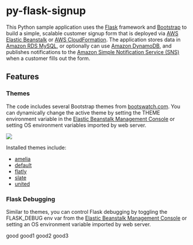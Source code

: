 # py-flask-signup
This Python sample application uses the [Flask](http://flask.pocoo.org/) framework and [Bootstrap](http://getbootstrap.com/) to build a simple, scalable customer signup form that is deployed via [AWS Elastic Beanstalk](http://aws.amazon.com/elasticbeanstalk/) or [AWS CloudFormation](http://aws.amazon.com/cloudformation/). The application stores data in [Amazon RDS MySQL](http://aws.amazon.com/rds/), or optionally can use [Amazon DynamoDB](http://aws.amazon.com/dynamodb/), and publishes notifications to the [Amazon Simple Notification Service (SNS)](http://aws.amazon.com/sns/) when a customer fills out the form.

## Features

### Themes
The code includes several Bootstrap themes from [bootswatch.com](http://bootswatch.com/). You can dynamically change the active theme by setting the THEME environment variable in the [Elastic Beanstalk Management Console](https://console.aws.amazon.com/elasticbeanstalk) or setting OS environment variables imported by web server.

![](misc/theme-flow.png)

Installed themes include:

* [amelia](http://bootswatch.com/amelia)
* [default](http://bootswatch.com/default)
* [flatly](http://bootswatch.com/flatly)
* [slate](http://bootswatch.com/slate)
* [united](http://bootswatch.com/united)

### Flask Debugging
Similar to themes, you can control Flask debugging by toggling the FLASK_DEBUG env var from the [Elastic Beanstalk Management Console](https://console.aws.amazon.com/elasticbeanstalk) or setting an OS environment variable imported by web server.

good
good1
good2
good3
